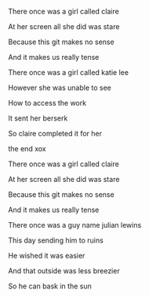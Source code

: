 


There once was a girl called claire

At her screen all she did was stare

Because this git makes no sense

And it makes us really tense


There once was a girl called katie lee

However she was unable to see

How to access the work

It sent her berserk 

So claire completed it for her

the end xox


There once was a girl called claire

At her screen all she did was stare

Because this git makes no sense

And it makes us really tense

There once was a guy name julian lewins

This day sending him to ruins

He wished it was easier

And that outside was less breezier

So he can bask in the sun

